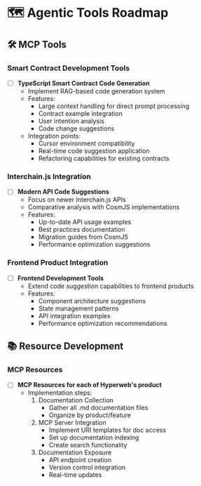 # 🗺️ Agentic Tools Roadmap

## 🛠️ MCP Tools

### Smart Contract Development Tools
- [ ] **TypeScript Smart Contract Code Generation**
  - Implement RAG-based code generation system
  - Features:
    - Large context handling for direct prompt processing
    - Contract example integration
    - User intention analysis
    - Code change suggestions
  - Integration points:
    - Cursor environment compatibility
    - Real-time code suggestion application
    - Refactoring capabilities for existing contracts

### Interchain.js Integration
- [ ] **Modern API Code Suggestions**
  - Focus on newer Interchain.js APIs
  - Comparative analysis with CosmJS implementations
  - Features:
    - Up-to-date API usage examples
    - Best practices documentation
    - Migration guides from CosmJS
    - Performance optimization suggestions

### Frontend Product Integration
- [ ] **Frontend Development Tools**
  - Extend code suggestion capabilities to frontend products
  - Features:
    - Component architecture suggestions
    - State management patterns
    - API integration examples
    - Performance optimization recommendations

## 📚 Resource Development

### MCP Resources
- [ ] **MCP Resources for each of Hyperweb's product**
  - Implementation steps:
    1. Documentation Collection
       - Gather all .md documentation files
       - Organize by product/feature
    2. MCP Server Integration
       - Implement URI templates for doc access
       - Set up documentation indexing
       - Create search functionality
    3. Documentation Exposure
       - API endpoint creation
       - Version control integration
       - Real-time updates
